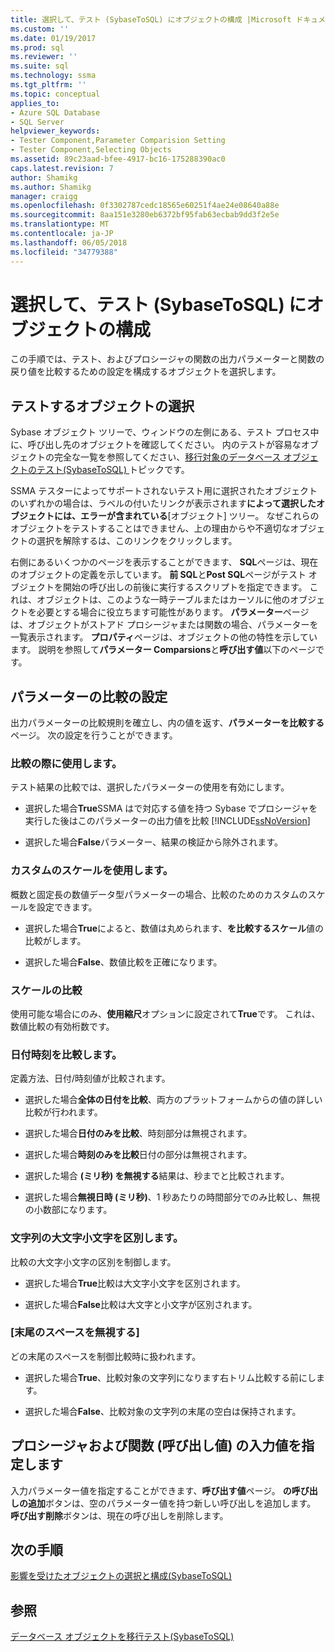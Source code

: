 ```yaml
---
title: 選択して、テスト (SybaseToSQL) にオブジェクトの構成 |Microsoft ドキュメント
ms.custom: ''
ms.date: 01/19/2017
ms.prod: sql
ms.reviewer: ''
ms.suite: sql
ms.technology: ssma
ms.tgt_pltfrm: ''
ms.topic: conceptual
applies_to:
- Azure SQL Database
- SQL Server
helpviewer_keywords:
- Tester Component,Parameter Comparision Setting
- Tester Component,Selecting Objects
ms.assetid: 89c23aad-bfee-4917-bc16-175288390ac0
caps.latest.revision: 7
author: Shamikg
ms.author: Shamikg
manager: craigg
ms.openlocfilehash: 0f3302787cedc18565e60251f4ae24e08640a88e
ms.sourcegitcommit: 8aa151e3280eb6372bf95fab63ecbab9dd3f2e5e
ms.translationtype: MT
ms.contentlocale: ja-JP
ms.lasthandoff: 06/05/2018
ms.locfileid: "34779388"
---
```

# <a name="selecting-and-configuring-objects-to-test-sybasetosql"></a>選択して、テスト (SybaseToSQL) にオブジェクトの構成
この手順では、テスト、およびプロシージャの関数の出力パラメーターと関数の戻り値を比較するための設定を構成するオブジェクトを選択します。  
  
## <a name="selection-of-objects-to-test"></a>テストするオブジェクトの選択  
Sybase オブジェクト ツリーで、ウィンドウの左側にある、テスト プロセス中に、呼び出し先のオブジェクトを確認してください。 内のテストが容易なオブジェクトの完全な一覧を参照してください、[移行対象のデータベース オブジェクトのテスト&#40;SybaseToSQL&#41; ](../../ssma/sybase/testing-migrated-database-objects-sybasetosql.md)トピックです。  
  
SSMA テスターによってサポートされないテスト用に選択されたオブジェクトのいずれかの場合は、ラベルの付いたリンクが表示されます**によって選択したオブジェクトには、エラーが含まれている**[オブジェクト] ツリー。 なぜこれらのオブジェクトをテストすることはできません、上の理由からや不適切なオブジェクトの選択を解除するは、このリンクをクリックします。  
  
右側にあるいくつかのページを表示することができます、 **SQL**ページは、現在のオブジェクトの定義を示しています。 **前 SQL**と**Post SQL**ページがテスト オブジェクトを開始の呼び出しの前後に実行するスクリプトを指定できます。 これは、オブジェクトは、このような一時テーブルまたはカーソルに他のオブジェクトを必要とする場合に役立ちます可能性があります。 **パラメーター**ページは、オブジェクトがストアド プロシージャまたは関数の場合、パラメーターを一覧表示されます。 **プロパティ**ページは、オブジェクトの他の特性を示しています。 説明を参照して**パラメーター Comparsions**と**呼び出す値**以下のページです。  
  
## <a name="parameter-comparison-settings"></a>パラメーターの比較の設定  
出力パラメーターの比較規則を確立し、内の値を返す、**パラメーターを比較する**ページ。 次の設定を行うことができます。  
  
### <a name="use-during-comparisons"></a>比較の際に使用します。  
テスト結果の比較では、選択したパラメーターの使用を有効にします。  
  
-   選択した場合**True**SSMA はで対応する値を持つ Sybase でプロシージャを実行した後はこのパラメーターの出力値を比較 [!INCLUDE[ssNoVersion](../../includes/ssnoversion_md.md)]  
  
-   選択した場合**False**パラメーター、結果の検証から除外されます。  
  
### <a name="use-custom-scale"></a>カスタムのスケールを使用します。  
概数と固定長の数値データ型パラメーターの場合、比較のためのカスタムのスケールを設定できます。  
  
-   選択した場合**True**によると、数値は丸められます、**を比較するスケール**値の比較がします。  
  
-   選択した場合**False**、数値比較を正確になります。  
  
### <a name="comparing-scale"></a>スケールの比較  
使用可能な場合にのみ、**使用縮尺**オプションに設定されて**True**です。 これは、数値比較の有効桁数です。  
  
### <a name="date-time-comparing"></a>日付時刻を比較します。  
定義方法、日付/時刻値が比較されます。  
  
-   選択した場合**全体の日付を比較**、両方のプラットフォームからの値の詳しい比較が行われます。  
  
-   選択した場合**日付のみを比較**、時刻部分は無視されます。  
  
-   選択した場合**時刻のみを比較**日付の部分は無視されます。  
  
-   選択した場合 **(ミリ秒) を無視する**結果は、秒までと比較されます。  
  
-   選択した場合**無視日時 (ミリ秒)**、1 秒あたりの時間部分でのみ比較し、無視の小数部になります。  
  
### <a name="ignore-strings-case"></a>文字列の大文字小文字を区別します。  
比較の大文字小文字の区別を制御します。  
  
-   選択した場合**True**比較は大文字小文字を区別されます。  
  
-   選択した場合**False**比較は大文字と小文字が区別されます。  
  
### <a name="ignore-trailing-spaces"></a>[末尾のスペースを無視する]  
どの末尾のスペースを制御比較時に扱われます。  
  
-   選択した場合**True**、比較対象の文字列になります右トリム比較する前にします。  
  
-   選択した場合**False**、比較対象の文字列の末尾の空白は保持されます。  
  
## <a name="specify-input-values-for-procedures-and-functions-call-values"></a>プロシージャおよび関数 (呼び出し値) の入力値を指定します  
入力パラメーター値を指定することができます、**呼び出す値**ページ。 **の呼び出しの追加**ボタンは、空のパラメーター値を持つ新しい呼び出しを追加します。 **呼び出す削除**ボタンは、現在の呼び出しを削除します。  
  
## <a name="next-step"></a>次の手順  
[影響を受けたオブジェクトの選択と構成&#40;SybaseToSQL&#41;](../../ssma/sybase/selecting-and-configuring-affected-objects-sybasetosql.md)  
  
## <a name="see-also"></a>参照  
[データベース オブジェクトを移行テスト&#40;SybaseToSQL&#41;](../../ssma/sybase/testing-migrated-database-objects-sybasetosql.md)  
  
